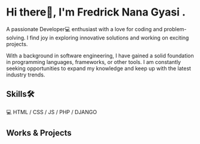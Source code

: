 # Hi there👋, I'm Fredrick Nana Gyasi . 
A passionate Developer💻 enthusiast with a love for coding and problem-solving. I find joy in exploring innovative solutions and working on exciting projects.

With a background in software engineering, I have gained a solid foundation in programming languages, frameworks, or other tools. I am constantly seeking opportunities to expand my knowledge and keep up with the latest industry trends.

## Skills🛠 
💻 HTML / CSS / JS / PHP / DJANGO

## Works & Projects

